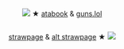 # 





<p align="center">
 <img src="https://pixels.crd.co/assets/images/gallery68/cd89185b.gif?v=99d3974e"> ★  <a href="https://geto.atabook.org/?page=1">atabook</a> & <a href="https://guns.lol/starlord"> guns.lol </a> 
</p>
</p>


<p align="center">
<img src="https://i.imgur.com/iiQTKcJ.png" alt="" class="center"> 

</p>

<p align="center">
<a href="https://splittingfool.straw.page">strawpage</a> & <a href="https://getoguru.straw.page/">alt strawpage</a> ★ <img src="https://pixels.crd.co/assets/images/gallery72/902eb213.gif?v=99d3974e"
</p>

<p align="center">


